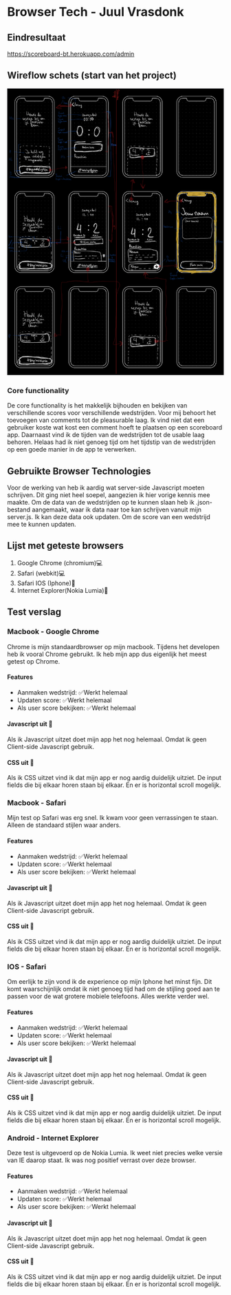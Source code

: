 # Browser Tech - Juul Vrasdonk

## Eindresultaat
https://scoreboard-bt.herokuapp.com/admin

## Wireflow schets (start van het project)

![alt text](https://github.com/JuulVrasdonk/browser-technologies-2122/blob/main/public/assets/readme-assets/wireflow-schets.jpeg)
### Core functionality
De core functionality is het makkelijk bijhouden en bekijken van verschillende scores voor verschillende wedstrijden. 
Voor mij behoort het toevoegen van comments tot de pleasurable laag. Ik vind niet dat een gebruiker koste wat kost een comment hoeft
te plaatsen op een scoreboard app. Daarnaast vind ik de tijden van de wedstrijden tot de usable laag behoren. Helaas had ik niet genoeg tijd 
om het tijdstip van de wedstrijden op een goede manier in de app te verwerken.

## Gebruikte Browser Technologies
Voor de werking van heb ik aardig wat server-side Javascript moeten schrijven. Dit ging niet heel soepel, aangezien ik hier vorige kennis mee maakte. 
Om de data van de wedstrijden op te kunnen slaan heb ik .json-bestand aangemaakt, waar ik data naar toe kan schrijven vanuit mijn server.js. Ik kan deze data ook updaten. Om de score van een wedstrijd mee te kunnen updaten. 

## Lijst met geteste browsers
1. Google Chrome (chromium)💻
2. Safari (webkit)💻
3. Safari IOS (Iphone)📱
4. Internet Explorer(Nokia Lumia)📱

## Test verslag
### Macbook - Google Chrome
Chrome is mijn standaardbrowser op mijn macbook. Tijdens het developen heb ik vooral Chrome gebruikt. 
Ik heb mijn app dus eigenlijk het meest getest op Chrome.

#### Features
* Aanmaken wedstrijd: ✅Werkt helemaal
* Updaten score: ✅Werkt helemaal
* Als user score bekijken: ✅Werkt helemaal

#### Javascript uit 📵
Als ik Javascript uitzet doet mijn app het nog helemaal. Omdat ik geen Client-side Javascript gebruik. 

#### CSS uit 🩻
Als ik CSS uitzet vind ik dat mijn app er nog aardig duidelijk uitziet. De input fields die bij elkaar horen
staan bij elkaar. En er is horizontal scroll mogelijk.

### Macbook - Safari
Mijn test op Safari was erg snel. Ik kwam voor geen verrassingen te staan. Alleen de standaard stijlen waar
anders. 

#### Features
* Aanmaken wedstrijd: ✅Werkt helemaal
* Updaten score: ✅Werkt helemaal
* Als user score bekijken: ✅Werkt helemaal

#### Javascript uit 📵
Als ik Javascript uitzet doet mijn app het nog helemaal. Omdat ik geen Client-side Javascript gebruik. 

#### CSS uit 🩻
Als ik CSS uitzet vind ik dat mijn app er nog aardig duidelijk uitziet. De input fields die bij elkaar horen
staan bij elkaar. En er is horizontal scroll mogelijk.

### IOS - Safari 
Om eerlijk te zijn vond ik de experience op mijn Iphone het minst fijn. Dit komt waarschijnlijk omdat ik niet genoeg tijd had om de stijling
goed aan te passen voor de wat grotere mobiele telefoons. Alles werkte verder wel. 

#### Features
* Aanmaken wedstrijd: ✅Werkt helemaal
* Updaten score: ✅Werkt helemaal
* Als user score bekijken: ✅Werkt helemaal

#### Javascript uit 📵
Als ik Javascript uitzet doet mijn app het nog helemaal. Omdat ik geen Client-side Javascript gebruik. 

#### CSS uit 🩻
Als ik CSS uitzet vind ik dat mijn app er nog aardig duidelijk uitziet. De input fields die bij elkaar horen
staan bij elkaar. En er is horizontal scroll mogelijk.

### Android - Internet Explorer 
Deze test is uitgevoerd op de Nokia Lumia. Ik weet niet precies welke versie van
IE daarop staat. Ik was nog positief verrast over deze browser. 

#### Features
* Aanmaken wedstrijd: ✅Werkt helemaal
* Updaten score: ✅Werkt helemaal
* Als user score bekijken: ✅Werkt helemaal

#### Javascript uit 📵
Als ik Javascript uitzet doet mijn app het nog helemaal. Omdat ik geen Client-side Javascript gebruik. 

#### CSS uit 🩻
Als ik CSS uitzet vind ik dat mijn app er nog aardig duidelijk uitziet. De input fields die bij elkaar horen
staan bij elkaar. En er is horizontal scroll mogelijk.

